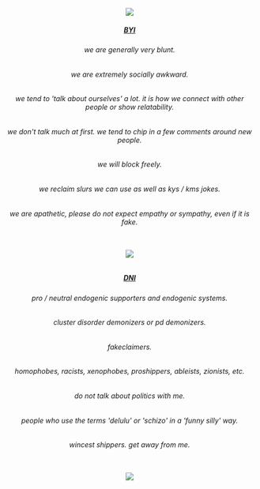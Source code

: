 <p align="center"><img src ="https://64.media.tumblr.com/70a6516c06ce2d59ceff523b7c9ad2f0/85313a10d142e98e-bd/s400x600/d53bef6d154e2894bffd1753a004fae86dd32cbc.pnj"/>
<h5 align="center"><ins> BYI </ins>
<h6 align="center">we are generally very blunt.
<h6 align="center">we are extremely socially awkward.
<h6 align="center">we tend to 'talk about ourselves' a lot. it is how we connect with other people or show relatability.
<h6 align="center">we don't talk much at first. we tend to chip in a few comments around new people.
<h6 align="center">we will block freely.
<h6 align="center">we reclaim slurs we can use as well as kys / kms jokes.
<h6 align="center">we are apathetic, please do not expect empathy or sympathy, even if it is fake.
<p>ㅤ</p>
<p align="center"><img src="https://64.media.tumblr.com/e7c5c1beafed361e92c54c98edae7d41/3b6b7e90eaa33936-0f/s2048x3072/c76b0893379587fe51e7773684fd0dbeee5e07c2.pnj"/>

<h5 align="center"><ins> DNI </ins>
<h6 align="center"> pro / neutral endogenic supporters and endogenic systems.
<h6 align="center"> cluster disorder demonizers or pd demonizers.
<h6 align="center"> fakeclaimers.
<h6 align="center"> homophobes, racists, xenophobes, proshippers, ableists, zionists, etc.
<h6 align="center"> do not talk about politics with me.
<h6 align="center"> people who use the terms 'delulu' or 'schizo' in a 'funny silly' way.
<h6 align="center"> wincest shippers. get away from me.
<p>ㅤ</p>
<p align="center"><img src ="https://64.media.tumblr.com/e5ca109d6376561931bbd16247572b1e/85313a10d142e98e-b9/s400x600/985357569b8cd8a7d1af3ada8c27e157786bf5f8.pnj"/>
